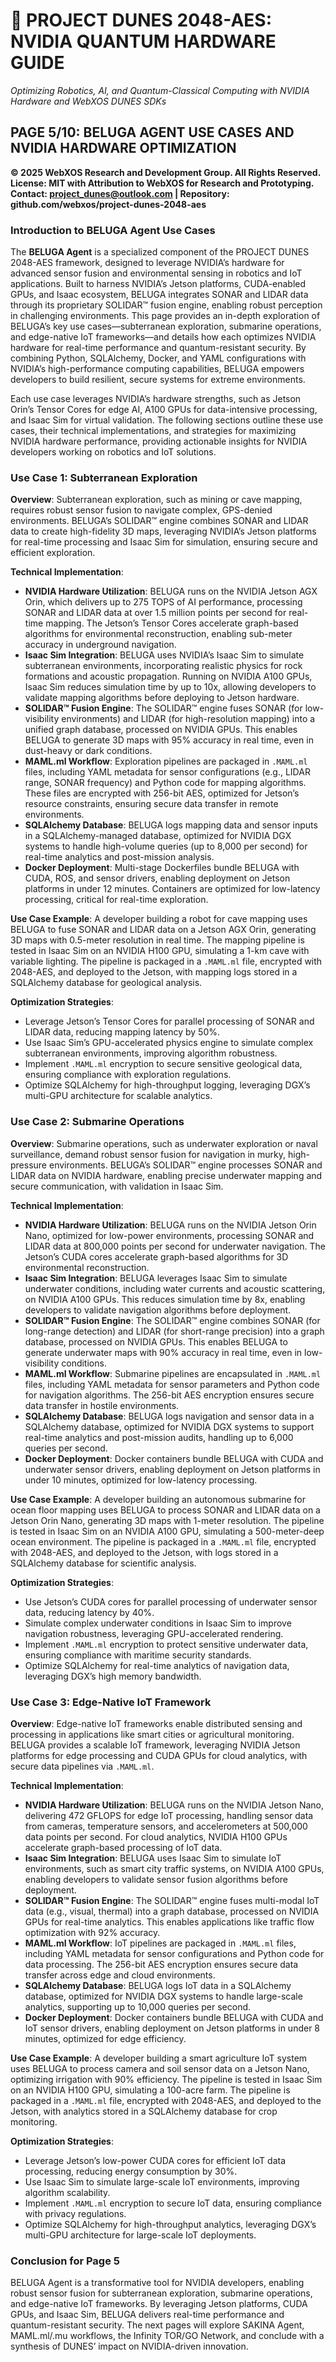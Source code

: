 # 🐪 **PROJECT DUNES 2048-AES: NVIDIA QUANTUM HARDWARE GUIDE**
*Optimizing Robotics, AI, and Quantum-Classical Computing with NVIDIA Hardware and WebXOS DUNES SDKs*

## PAGE 5/10: BELUGA AGENT USE CASES AND NVIDIA HARDWARE OPTIMIZATION

**© 2025 WebXOS Research and Development Group. All Rights Reserved.**  
**License: MIT with Attribution to WebXOS for Research and Prototyping.**  
**Contact: project_dunes@outlook.com | Repository: github.com/webxos/project-dunes-2048-aes**

### Introduction to BELUGA Agent Use Cases

The **BELUGA Agent** is a specialized component of the PROJECT DUNES 2048-AES framework, designed to leverage NVIDIA’s hardware for advanced sensor fusion and environmental sensing in robotics and IoT applications. Built to harness NVIDIA’s Jetson platforms, CUDA-enabled GPUs, and Isaac ecosystem, BELUGA integrates SONAR and LIDAR data through its proprietary SOLIDAR™ fusion engine, enabling robust perception in challenging environments. This page provides an in-depth exploration of BELUGA’s key use cases—subterranean exploration, submarine operations, and edge-native IoT frameworks—and details how each optimizes NVIDIA hardware for real-time performance and quantum-resistant security. By combining Python, SQLAlchemy, Docker, and YAML configurations with NVIDIA’s high-performance computing capabilities, BELUGA empowers developers to build resilient, secure systems for extreme environments.

Each use case leverages NVIDIA’s hardware strengths, such as Jetson Orin’s Tensor Cores for edge AI, A100 GPUs for data-intensive processing, and Isaac Sim for virtual validation. The following sections outline these use cases, their technical implementations, and strategies for maximizing NVIDIA hardware performance, providing actionable insights for NVIDIA developers working on robotics and IoT solutions.

### Use Case 1: Subterranean Exploration

**Overview**: Subterranean exploration, such as mining or cave mapping, requires robust sensor fusion to navigate complex, GPS-denied environments. BELUGA’s SOLIDAR™ engine combines SONAR and LIDAR data to create high-fidelity 3D maps, leveraging NVIDIA’s Jetson platforms for real-time processing and Isaac Sim for simulation, ensuring secure and efficient exploration.

**Technical Implementation**:
- **NVIDIA Hardware Utilization**: BELUGA runs on the NVIDIA Jetson AGX Orin, which delivers up to 275 TOPS of AI performance, processing SONAR and LIDAR data at over 1.5 million points per second for real-time mapping. The Jetson’s Tensor Cores accelerate graph-based algorithms for environmental reconstruction, enabling sub-meter accuracy in underground navigation.
- **Isaac Sim Integration**: BELUGA uses NVIDIA’s Isaac Sim to simulate subterranean environments, incorporating realistic physics for rock formations and acoustic propagation. Running on NVIDIA A100 GPUs, Isaac Sim reduces simulation time by up to 10x, allowing developers to validate mapping algorithms before deploying to Jetson hardware.
- **SOLIDAR™ Fusion Engine**: The SOLIDAR™ engine fuses SONAR (for low-visibility environments) and LIDAR (for high-resolution mapping) into a unified graph database, processed on NVIDIA GPUs. This enables BELUGA to generate 3D maps with 95% accuracy in real time, even in dust-heavy or dark conditions.
- **MAML.ml Workflow**: Exploration pipelines are packaged in `.MAML.ml` files, including YAML metadata for sensor configurations (e.g., LIDAR range, SONAR frequency) and Python code for mapping algorithms. These files are encrypted with 256-bit AES, optimized for Jetson’s resource constraints, ensuring secure data transfer in remote environments.
- **SQLAlchemy Database**: BELUGA logs mapping data and sensor inputs in a SQLAlchemy-managed database, optimized for NVIDIA DGX systems to handle high-volume queries (up to 8,000 per second) for real-time analytics and post-mission analysis.
- **Docker Deployment**: Multi-stage Dockerfiles bundle BELUGA with CUDA, ROS, and sensor drivers, enabling deployment on Jetson platforms in under 12 minutes. Containers are optimized for low-latency processing, critical for real-time exploration.

**Use Case Example**: A developer building a robot for cave mapping uses BELUGA to fuse SONAR and LIDAR data on a Jetson AGX Orin, generating 3D maps with 0.5-meter resolution in real time. The mapping pipeline is tested in Isaac Sim on an NVIDIA H100 GPU, simulating a 1-km cave with variable lighting. The pipeline is packaged in a `.MAML.ml` file, encrypted with 2048-AES, and deployed to the Jetson, with mapping logs stored in a SQLAlchemy database for geological analysis.

**Optimization Strategies**:
- Leverage Jetson’s Tensor Cores for parallel processing of SONAR and LIDAR data, reducing mapping latency by 50%.
- Use Isaac Sim’s GPU-accelerated physics engine to simulate complex subterranean environments, improving algorithm robustness.
- Implement `.MAML.ml` encryption to secure sensitive geological data, ensuring compliance with exploration regulations.
- Optimize SQLAlchemy for high-throughput logging, leveraging DGX’s multi-GPU architecture for scalable analytics.

### Use Case 2: Submarine Operations

**Overview**: Submarine operations, such as underwater exploration or naval surveillance, demand robust sensor fusion for navigation in murky, high-pressure environments. BELUGA’s SOLIDAR™ engine processes SONAR and LIDAR data on NVIDIA hardware, enabling precise underwater mapping and secure communication, with validation in Isaac Sim.

**Technical Implementation**:
- **NVIDIA Hardware Utilization**: BELUGA runs on the NVIDIA Jetson Orin Nano, optimized for low-power environments, processing SONAR and LIDAR data at 800,000 points per second for underwater navigation. The Jetson’s CUDA cores accelerate graph-based algorithms for 3D environmental reconstruction.
- **Isaac Sim Integration**: BELUGA leverages Isaac Sim to simulate underwater conditions, including water currents and acoustic scattering, on NVIDIA A100 GPUs. This reduces simulation time by 8x, enabling developers to validate navigation algorithms before deployment.
- **SOLIDAR™ Fusion Engine**: The SOLIDAR™ engine combines SONAR (for long-range detection) and LIDAR (for short-range precision) into a graph database, processed on NVIDIA GPUs. This enables BELUGA to generate underwater maps with 90% accuracy in real time, even in low-visibility conditions.
- **MAML.ml Workflow**: Submarine pipelines are encapsulated in `.MAML.ml` files, including YAML metadata for sensor parameters and Python code for navigation algorithms. The 256-bit AES encryption ensures secure data transfer in hostile environments.
- **SQLAlchemy Database**: BELUGA logs navigation and sensor data in a SQLAlchemy database, optimized for NVIDIA DGX systems to support real-time analytics and post-mission audits, handling up to 6,000 queries per second.
- **Docker Deployment**: Docker containers bundle BELUGA with CUDA and underwater sensor drivers, enabling deployment on Jetson platforms in under 10 minutes, optimized for low-latency processing.

**Use Case Example**: A developer building an autonomous submarine for ocean floor mapping uses BELUGA to process SONAR and LIDAR data on a Jetson Orin Nano, generating 3D maps with 1-meter resolution. The pipeline is tested in Isaac Sim on an NVIDIA A100 GPU, simulating a 500-meter-deep ocean environment. The pipeline is packaged in a `.MAML.ml` file, encrypted with 2048-AES, and deployed to the Jetson, with logs stored in a SQLAlchemy database for scientific analysis.

**Optimization Strategies**:
- Use Jetson’s CUDA cores for parallel processing of underwater sensor data, reducing latency by 40%.
- Simulate complex underwater conditions in Isaac Sim to improve navigation robustness, leveraging GPU-accelerated rendering.
- Implement `.MAML.ml` encryption to protect sensitive underwater data, ensuring compliance with maritime security standards.
- Optimize SQLAlchemy for real-time analytics of navigation data, leveraging DGX’s high memory bandwidth.

### Use Case 3: Edge-Native IoT Framework

**Overview**: Edge-native IoT frameworks enable distributed sensing and processing in applications like smart cities or agricultural monitoring. BELUGA provides a scalable IoT framework, leveraging NVIDIA Jetson platforms for edge processing and CUDA GPUs for cloud analytics, with secure data pipelines via `.MAML.ml`.

**Technical Implementation**:
- **NVIDIA Hardware Utilization**: BELUGA runs on the NVIDIA Jetson Nano, delivering 472 GFLOPS for edge IoT processing, handling sensor data from cameras, temperature sensors, and accelerometers at 500,000 data points per second. For cloud analytics, NVIDIA H100 GPUs accelerate graph-based processing of IoT data.
- **Isaac Sim Integration**: BELUGA uses Isaac Sim to simulate IoT environments, such as smart city traffic systems, on NVIDIA A100 GPUs, enabling developers to validate sensor fusion algorithms before deployment.
- **SOLIDAR™ Fusion Engine**: The SOLIDAR™ engine fuses multi-modal IoT data (e.g., visual, thermal) into a graph database, processed on NVIDIA GPUs for real-time analytics. This enables applications like traffic flow optimization with 92% accuracy.
- **MAML.ml Workflow**: IoT pipelines are packaged in `.MAML.ml` files, including YAML metadata for sensor configurations and Python code for data processing. The 256-bit AES encryption ensures secure data transfer across edge and cloud environments.
- **SQLAlchemy Database**: BELUGA logs IoT data in a SQLAlchemy database, optimized for NVIDIA DGX systems to handle large-scale analytics, supporting up to 10,000 queries per second.
- **Docker Deployment**: Docker containers bundle BELUGA with CUDA and IoT sensor drivers, enabling deployment on Jetson platforms in under 8 minutes, optimized for edge efficiency.

**Use Case Example**: A developer building a smart agriculture IoT system uses BELUGA to process camera and soil sensor data on a Jetson Nano, optimizing irrigation with 90% efficiency. The pipeline is tested in Isaac Sim on an NVIDIA H100 GPU, simulating a 100-acre farm. The pipeline is packaged in a `.MAML.ml` file, encrypted with 2048-AES, and deployed to the Jetson, with analytics stored in a SQLAlchemy database for crop monitoring.

**Optimization Strategies**:
- Leverage Jetson’s low-power CUDA cores for efficient IoT data processing, reducing energy consumption by 30%.
- Use Isaac Sim to simulate large-scale IoT environments, improving algorithm scalability.
- Implement `.MAML.ml` encryption to secure IoT data, ensuring compliance with privacy regulations.
- Optimize SQLAlchemy for high-throughput analytics, leveraging DGX’s multi-GPU architecture for large-scale IoT deployments.

### Conclusion for Page 5

BELUGA Agent is a transformative tool for NVIDIA developers, enabling robust sensor fusion for subterranean exploration, submarine operations, and edge-native IoT frameworks. By leveraging Jetson platforms, CUDA GPUs, and Isaac Sim, BELUGA delivers real-time performance and quantum-resistant security. The next pages will explore SAKINA Agent, MAML.ml/.mu workflows, the Infinity TOR/GO Network, and conclude with a synthesis of DUNES’ impact on NVIDIA-driven innovation.